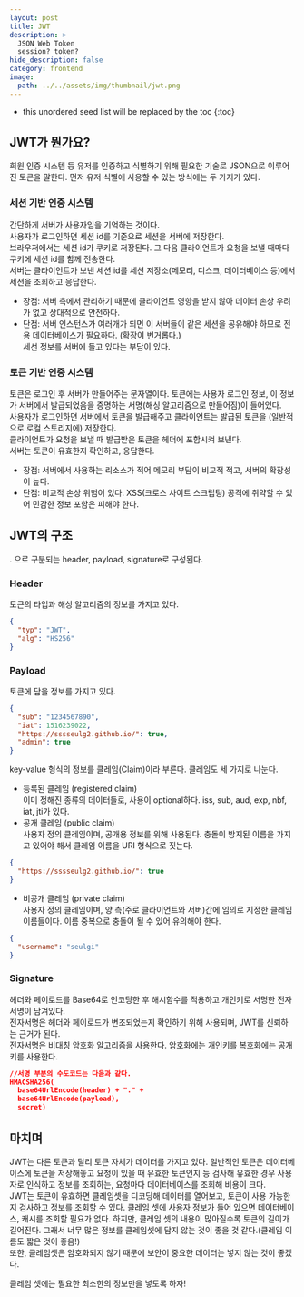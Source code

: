 ```yaml
---
layout: post
title: JWT
description: >
  JSON Web Token 
  session? token?
hide_description: false
category: frontend
image:
  path: ../../assets/img/thumbnail/jwt.png
---
```




* this unordered seed list will be replaced by the toc
{:toc}


## JWT가 뭔가요?

회원 인증 시스템 등 유저를 인증하고 식별하기 위해 필요한 기술로 JSON으로 이루어진 토큰을 말한다.
먼저 유저 식별에 사용할 수 있는 방식에는 두 가지가 있다. 

### 세션 기반 인증 시스템
간단하게 서버가 사용자임을 기억하는 것이다.  
사용자가 로그인하면 세션 id를 기준으로 세션을 서버에 저장한다.  
브라우저에서는 세션 id가 쿠키로 저장된다. 그 다음 클라이언트가 요청을 보낼 때마다 쿠키에 세션 id를 함께 전송한다.  
서버는 클라이언트가 보낸 세션 id를 세션 저장소(메모리, 디스크, 데이터베이스 등)에서 세션을 조회하고 응답한다.  
- 장점: 서버 측에서 관리하기 때문에 클라이언트 영향을 받지 않아 데이터 손상 우려가 없고 상대적으로 안전하다.  
- 단점: 서버 인스턴스가 여러개가 되면 이 서버들이 같은 세션을 공유해야 하므로 전용 데이터베이스가 필요하다. (확장이 번거롭다.)  
    세선 정보를 서버에 들고 있다는 부담이 있다.


### 토큰 기반 인증 시스템
토큰은 로그인 후 서버가 만들어주는 문자열이다. 토큰에는 사용자 로그인 정보, 이 정보가 서버에서 발급되었음을 증명하는 서명(해싱 알고리즘으로 만들어짐)이 들어있다.  
사용자가 로그인하면 서버에서 토큰을 발급해주고 클라이언트는 발급된 토큰을 (일반적으로 로컬 스토리지에) 저장한다.  
클라이언트가 요청을 보낼 때 발급받은 토큰을 헤더에 포함시켜 보낸다.  
서버는 토큰이 유효한지 확인하고, 응답한다.  
- 장점: 서버에서 사용하는 리소스가 적어 메모리 부담이 비교적 적고, 서버의 확장성이 높다.  
- 단점: 비교적 손상 위험이 있다. XSS(크로스 사이트 스크립팅) 공격에 취약할 수 있어 민감한 정보 포함은 피해야 한다.  



## JWT의 구조
. 으로 구분되는 header, payload, signature로 구성된다. 

### Header  
토큰의 타입과 해싱 알고리즘의 정보를 가지고 있다.
``` JSON
{
  "typ": "JWT",
  "alg": "HS256"
}
```
### Payload  
토큰에 담을 정보를 가지고 있다.
``` JSON
{
  "sub": "1234567890",
  "iat": 1516239022,
  "https://sssseulg2.github.io/": true,
  "admin": true
}
```
key-value 형식의 정보를 클레임(Claim)이라 부른다. 클레임도 세 가지로 나눈다.  
- 등록된 클레임 (registered claim)  
이미 정해진 종류의 데이터들로, 사용이 optional하다. iss, sub, aud, exp, nbf, iat, jti가 있다.  
- 공개 클레임 (public claim)  
사용자 정의 클레임이며, 공개용 정보를 위해 사용된다. 충돌이 방지된 이름을 가지고 있어야 해서 클레임 이름을 URI 형식으로 짓는다.  
``` JSON
{
  "https://sssseulg2.github.io/": true
}
```
- 비공개 클레임 (private claim)  
사용자 정의 클레임이며, 양 측(주로 클라이언트와 서버)간에 임의로 지정한 클레임 이름들이다. 이름 중복으로 충돌이 될 수 있어 유의해야 한다.  
``` JSON
{
  "username": "seulgi"
}
```
### Signature
헤더와 페이로드를 Base64로 인코딩한 후 해시함수를 적용하고 개인키로 서명한 전자서명이 담겨있다.  
전자서명은 헤더와 페이로드가 변조되었는지 확인하기 위해 사용되며, JWT를 신뢰하는 근거가 된다.  
전자서명은 비대칭 암호화 알고리즘을 사용한다. 암호화에는 개인키를 복호화에는 공개키를 사용한다.  
``` JSON
//서명 부분의 수도코드는 다음과 같다.
HMACSHA256(
  base64UrlEncode(header) + "." +
  base64UrlEncode(payload),
  secret)
```


## 마치며
JWT는 다른 토큰과 달리 토큰 자체가 데이터를 가지고 있다. 일반적인 토큰은 데이터베이스에 토큰을 저장해놓고 요청이 있을 때 유효한 토큰인지 등 검사해 유효한 경우 사용자로 인식하고 정보를 조회하는, 요청마다 데이터베이스를 조회해 비용이 크다.  
JWT는 토큰이 유효하면 클레임셋을 디코딩해 데이터를 열어보고, 토큰이 사용 가능한지 검사하고 정보를 조회할 수 있다. 클레임 셋에 사용자 정보가 들어 있으면 데이터베이스, 캐시를 조회할 필요가 없다. 하지만, 클레임 셋의 내용이 많아질수록 토큰의 길이가 길어진다. 그래서 너무 많은 정보를 클레임셋에 담지 않는 것이 좋을 것 같다.(클레임 이름도 짧은 것이 좋음!)  
또한, 클레임셋은 암호화되지 않기 때문에 보안이 중요한 데이터는 넣지 않는 것이 좋겠다.  

클레임 셋에는 필요한 최소한의 정보만을 넣도록 하자!

